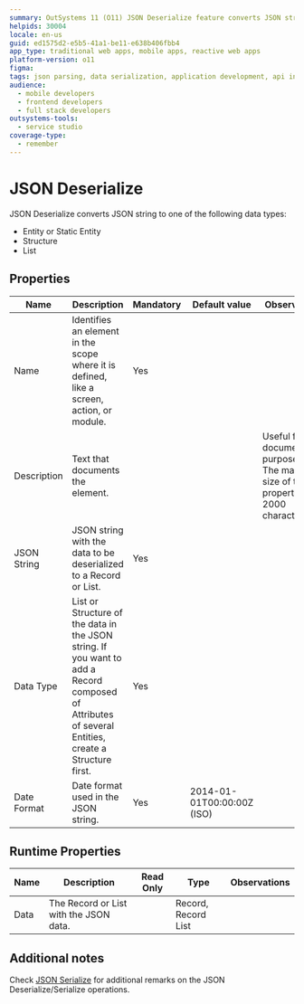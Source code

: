 ```yaml
---
summary: OutSystems 11 (O11) JSON Deserialize feature converts JSON strings into various data types with configurable properties.
helpids: 30004
locale: en-us
guid: ed1575d2-e5b5-41a1-be11-e638b406fbb4
app_type: traditional web apps, mobile apps, reactive web apps
platform-version: o11
figma:
tags: json parsing, data serialization, application development, api integration, data transformation
audience:
  - mobile developers
  - frontend developers
  - full stack developers
outsystems-tools:
  - service studio
coverage-type:
  - remember
---
```


# JSON Deserialize

JSON Deserialize converts JSON string to one of the following data types:

* Entity or Static Entity
* Structure
* List

## Properties

<table markdown="1">
<thead>
<tr>
<th>Name</th>
<th>Description</th>
<th>Mandatory</th>
<th>Default value</th>
<th>Observations</th>
</tr>
</thead>
<tbody>
<tr>
<td title="Name">Name</td>
<td>Identifies an element in the scope where it is defined, like a screen, action, or module.</td>
<td>Yes</td>
<td></td>
<td></td>
</tr>
<tr>
<td title="Description">Description</td>
<td>Text that documents the element.</td>
<td></td>
<td></td>
<td>Useful for documentation purpose.<br/>The maximum size of this property is 2000 characters.</td>
</tr>
<tr>
<td title="JSON String">JSON String</td>
<td>JSON string with the data to be deserialized to a Record or List.</td>
<td>Yes</td>
<td></td>
<td></td>
</tr>
<tr>
<td title="Data Type">Data Type</td>
<td>List or Structure of the data in the JSON string. If you want to add a Record composed of Attributes of several Entities, create a Structure first.</td>
<td>Yes</td>
<td></td>
<td></td>
</tr>
<tr>
<td title="Date Format">Date Format</td>
<td>Date format used in the JSON string.</td>
<td>Yes</td>
<td>2014-01-01T00:00:00Z (ISO)</td>
<td></td>
</tr>
</tbody>
</table>

## Runtime Properties

<table markdown="1">
<thead>
<tr>
<th>Name</th>
<th>Description</th>
<th>Read Only</th>
<th>Type</th>
<th>Observations</th>
</tr>
</thead>
<tbody>
<tr>
<td>Data</td>
<td>The Record or List with the JSON data.</td>
<td></td>
<td>Record, Record List</td>
<td></td>
</tr>
</tbody>
</table>

## Additional notes

Check [JSON Serialize](<class-json-serialize.md#notes>) for additional remarks on the JSON Deserialize/Serialize operations.

